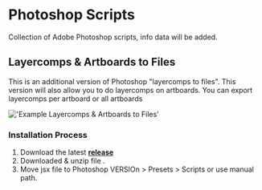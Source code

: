 # Photoshop Scripts
Collection of Adobe Photoshop scripts, info data will be added.

## Layercomps & Artboards to Files

This is an additional version of Photoshop "layercomps to files". This version will also allow you to do layercomps on artboards. You can export layercomps per artboard or all artboards

!['Example Layercomps & Artboards to Files'](https://raw.githubusercontent.com/wiki/schroef/photoshop-scripts/images/layercomps-artboards-v122.jpg?v08092021)



### Installation Process

1. Download the latest <b>[release](https://github.com/schroef/Photoshop-Scripts/releases)</b>
2. Downloaded & unzip file .
3. Move jsx file to Photoshop VERSIOn > Presets > Scripts or use manual path.
